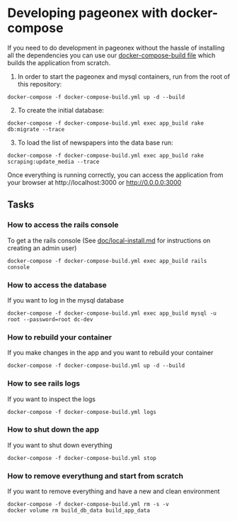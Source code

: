 # Developing pageonex with docker-compose

If you need to do development in pageonex without the hassle of installing all the dependencies you can use our [docker-compose-build file](/docker-compose-build.yml) which builds the application from scratch.

1. In order to start the pageonex and mysql containers, run from the root of this repository:
```
docker-compose -f docker-compose-build.yml up -d --build
```

2. To create the initial database:
```
docker-compose -f docker-compose-build.yml exec app_build rake db:migrate --trace
```

3. To load the list of newspapers into the data base run:
```
docker-compose -f docker-compose-build.yml exec app_build rake scraping:update_media --trace
```

Once everything is running correctly, you can access the application from your browser at http://localhost:3000 or http://0.0.0.0:3000

## Tasks

### How to access the rails console

To get a the rails console (See [doc/local-install.md](/doc/local-install.md#process) for instructions on creating an admin user)
```
docker-compose -f docker-compose-build.yml exec app_build rails console
```

### How to access the database

If you want to log in the mysql database
```
docker-compose -f docker-compose-build.yml exec app_build mysql -u root --password=root dc-dev
```

### How to rebuild your container

If you make changes in the app and you want to rebuild your container
```
docker-compose -f docker-compose-build.yml up -d --build
```

### How to see rails logs

If you want to inspect the logs
```
docker-compose -f docker-compose-build.yml logs
```

### How to shut down the app

If you want to shut down everything
```
docker-compose -f docker-compose-build.yml stop
```

### How to remove everythung and start from scratch

If you want to remove everything and have a new and clean environment
```
docker-compose -f docker-compose-build.yml rm -s -v
docker volume rm build_db_data build_app_data
```
